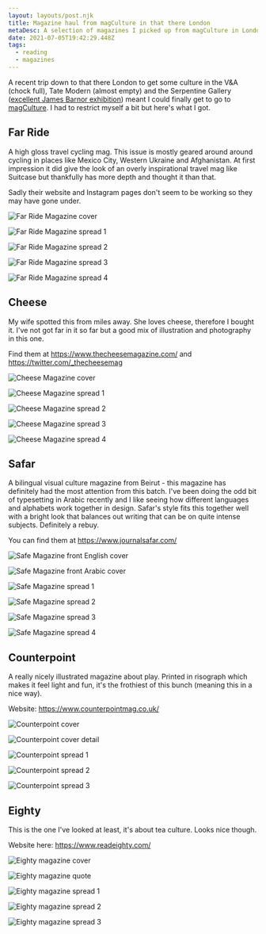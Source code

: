 ```yaml
---
layout: layouts/post.njk
title: Magazine haul from magCulture in that there London
metaDesc: A selection of magazines I picked up from magCulture in London
date: 2021-07-05T19:42:29.448Z
tags:
  - reading
  - magazines
---
```

A recent trip down to that there London to get some culture in the V&A (chock full), Tate Modern (almost empty) and the Serpentine Gallery ([excellent James Barnor exhibition](https://www.serpentinegalleries.org/whats-on/james-barnor/)) meant I could finally get to go to [magCulture](https://magculture.com/). I had to restrict myself a bit but here's what I got.

## Far Ride

A high gloss travel cycling mag. This issue is mostly geared around around cycling in places like Mexico City, Western Ukraine and Afghanistan. At first impression it did give the look of an overly inspirational travel mag like Suitcase but thankfully has more depth and thought it than that.

Sadly their website and Instagram pages don't seem to be working so they may have gone under. 

![Far Ride Magazine cover](/images/far-ride-magazine.jpg)

![Far Ride Magazine spread 1](/images/far-ride-magazine-2.jpg)

![Far Ride Magazine spread 2](/images/far-ride-magazine-3.jpg)

![Far Ride Magazine spread 3](/images/far-ride-magazine-4.jpg)

![Far Ride Magazine spread 4](/images/far-ride-magazine-5.jpg)

## Cheese

My wife spotted this from miles away. She loves cheese, therefore I bought it. I've not got far in it so far but a good mix of illustration and photography in this one.

Find them at https://www.thecheesemagazine.com/ and https://twitter.com/_thecheesemag

![Cheese Magazine cover](images/cheese-magazine.jpg)

![Cheese Magazine spread 1](images/cheese-magazine-1.jpg)

![Cheese Magazine spread 2](images/cheese-magazine-3.jpg)

![Cheese Magazine spread 3](images/cheese-magazine-4.jpg)

![Cheese Magazine spread 4](images/cheese-magazine-5.jpg)

## Safar

A bilingual visual culture magazine from Beirut - this magazine has definitely had the most attention from this batch. I've been doing the odd bit of typesetting in Arabic recently and I like seeing how different languages and alphabets work together in design. Safar's style fits this together well with a bright look that balances out writing that can be on quite intense subjects. Definitely a rebuy. 

You can find them at https://www.journalsafar.com/

![Safe Magazine front English cover](images/safar-magazine.jpg)

![Safe Magazine front Arabic cover](images/safar-magazine-1.jpg)

![Safe Magazine spread 1](images/safar-magazine-2.jpg)

![Safe Magazine spread 2](images/safar-magazine-3.jpg)

![Safe Magazine spread 3](images/safar-magazine-4.jpg)

![Safe Magazine spread 4](images/safar-magazine-5.jpg)

## Counterpoint

A really nicely illustrated magazine about play. Printed in risograph which makes it feel light and fun, it's the frothiest of this bunch (meaning this in a nice way).

Website: https://www.counterpointmag.co.uk/

![Counterpoint cover](images/counterpoint-magazine.jpg)

![Counterpoint cover detail](images/counterpoint-magazine-1.jpg)

![Counterpoint spread 1](images/counterpoint-magazine-2.jpg)

![Counterpoint spread 2](images/counterpoint-magazine-7.jpg)

![Counterpoint spread 3](images/counterpoint-magazine-8.jpg)

## Eighty

This is the one I've looked at least, it's about tea culture. Looks nice though.

Website here: https://www.readeighty.com/

![Eighty magazine cover](images/eighty-magazine.jpg)

![Eighty magazine quote](images/eighty-magazine-5.jpg)

![Eighty magazine spread 1](images/eighty-magazine-2.jpg)

![Eighty magazine spread 2](images/eighty-magazine-3.jpg)

![Eighty magazine spread 3](images/eighty-magazine-4.jpg)
